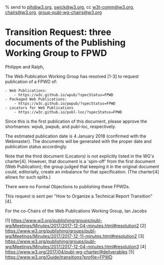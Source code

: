 % send to plh@w3.org, swick@w3.org, cc w3t-comm@w3.org, chairs@w3.org, group-publ-wg-chairs@w3.org

# Transition Request: three documents of the Publishing Working Group to FPWD

Philippe and Ralph,

The Web Publication Working Group has resolved [1-3] to request publication of a FPWD of:

    - Web Publications:
        - https://w3c.github.io/wpub/?specStatus=FPWD
    - Packaged Web Publications:
        - https://w3c.github.io/pwpub/?specStatus=FPWD
    - Locators for Web Publications
        - https://w3c.github.io/publ-loc/?specStatus=FPWD
    
Since this is the first publication of this document, please approve the shortnames: wpub, pwpub, and publ-loc, respectively.

The estimated publication date is 4 January 2018 (confirmed with the Webmaster). The documents will be generated with the proper date and publication status accordingly.

Note that the third document (Locators) is not explicitly listed in the WG's charter[4]. However, that document is a 'spin-off' from the first document (Web Publication); the group judged that keeping it in the original document could, editorially, create an imbalance for that specification. (The charter[4] allows for such splits.)

There were no Formal Objections to publishing these FPWDs.

This request is sent per "How to Organize a Technical Report Transition" [4].

For the co-Chairs of the Web Publications Working Group,
Ian Jacobs


[1] https://www.w3.org/publishing/groups/publ-wg/Meetings/Minutes/2017/2017-12-04-minutes.html#resolution2
[2] https://www.w3.org/publishing/groups/publ-wg/Meetings/Minutes/2017/2017-12-11-minutes.html#resolution2
[3] https://www.w3.org/publishing/groups/publ-wg/Meetings/Minutes/2017/2017-12-04-minutes.html#resolution3
[4] https://www.w3.org/2017/04/publ-wg-charter/#deliverables
[5] https://www.w3.org/Guide/transitions?profile=FPWD



